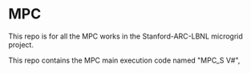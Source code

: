 # MPC

This repo is for all the MPC works in the Stanford-ARC-LBNL microgrid project.

This repo contains the MPC main execution code named "MPC_S V#", 
